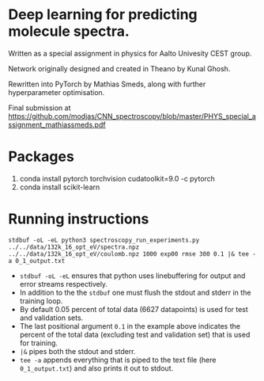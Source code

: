 # Deep learning for predicting molecule spectra.
Written as a special assignment in physics for Aalto Univesity CEST group.

Network originally designed and created in Theano by Kunal Ghosh.

Rewritten into PyTorch by Mathias Smeds, along with further hyperparameter optimisation.

Final submission at
https://github.com/modjas/CNN_spectroscopy/blob/master/PHYS_special_assignment_mathiassmeds.pdf

# Packages
1. conda install pytorch torchvision cudatoolkit=9.0 -c pytorch
2. conda install scikit-learn

# Running instructions
```shell
stdbuf -oL -eL python3 spectroscopy_run_experiments.py ../../data/132k_16_opt_eV/spectra.npz ../../data/132k_16_opt_eV/coulomb.npz 1000 exp00 rmse 300 0.1 |& tee -a 0_1_output.txt
```
* `stdbuf -oL -eL` ensures that python uses linebuffering for output and error streams respectively.
* In addition to the the `stdbuf` one must flush the stdout and stderr in the training loop.
* By default 0.05 percent of total data (6627 datapoints) is used for test and validation sets.
* The last positional argument `0.1` in the example above indicates the percent of the total data (excluding test and validation set) that is used for training. 
* `|&` pipes both the stdout and stderr.
* `tee -a` appends everything that is piped to the text file (here `0_1_output.txt`) and also prints it out to stdout.
